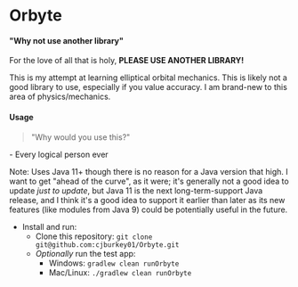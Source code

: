 # Orbyte

#### "Why not use another library"

For the love of all that is holy, **PLEASE USE ANOTHER LIBRARY!**

This is my attempt at learning elliptical orbital mechanics. This is likely not a good library to use, especially if you value accuracy. I am brand-new to this area of physics/mechanics.

#### Usage

> "Why would you use this?"

\- Every logical person ever

Note: Uses Java 11+ though there is no reason for a Java version that high. I want to get "ahead of the curve", as it were; it's generally not a good idea to update _just to update_, but Java 11 is the next long-term-support Java release, and I think it's a good idea to support it earlier than later as its new features (like modules from Java 9) could be potentially useful in the future.

- Install and run:
  - Clone this repository: `git clone git@github.com:cjburkey01/Orbyte.git`
  - _Optionally_ run the test app:
    - Windows: `gradlew clean runOrbyte`
    - Mac/Linux: `./gradlew clean runOrbyte`
